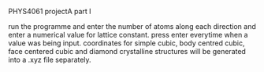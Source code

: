PHYS4061 projectA part I

run the programme and enter the number of atoms along each direction and enter a numerical value for lattice constant.
press enter everytime when a value was being input.
coordinates for simple cubic, body centred cubic, face centered cubic and diamond crystalline structures will be generated into a .xyz file separately.
